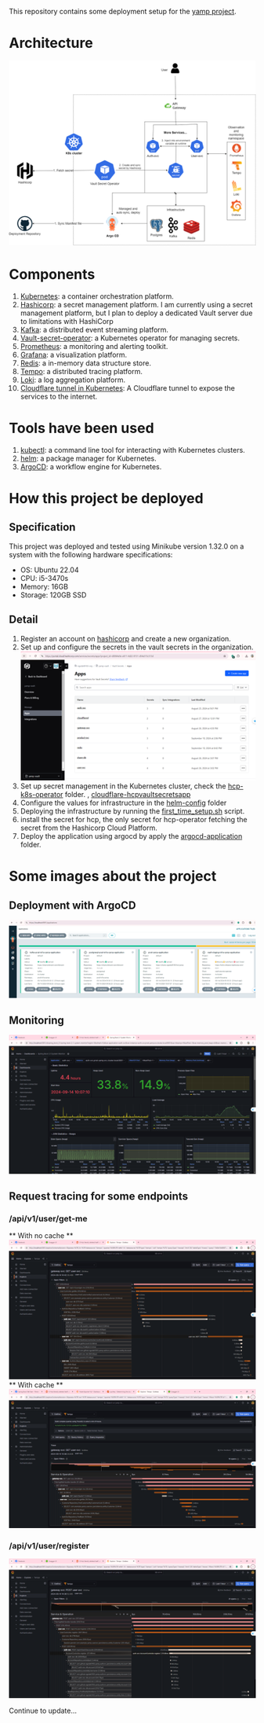 This repository contains some deployment setup for
the [yamp project](https://github.com/ngodat0103/yamp.git).

# Architecture
![architecture](docs/architecture.png)

# Components
1. [Kubernetes](https://kubernetes.io/docs/concepts/overview/): a container orchestration platform.
2. [Hashicorp](https://developer.hashicorp.com/hcp/docs/vault-secrets): a secret management platform. 
I am currently using a secret management platform, but I plan to deploy a dedicated Vault server due to limitations with HashiCorp
3. [Kafka](https://kafka.apache.org/): a distributed event streaming platform.
4. [Vault-secret-operator](https://developer.hashicorp.com/vault/tutorials/kubernetes/vault-secrets-operator): a Kubernetes operator for managing secrets. 
4. [Prometheus](https://prometheus.io/): a monitoring and alerting toolkit.
5. [Grafana](https://grafana.com/): a visualization platform.
6. [Redis](https://redis.io/): a in-memory data structure store.
7. [Tempo](https://grafana.com/oss/tempo/): a distributed tracing platform.
8. [Loki](https://grafana.com/oss/loki/): a log aggregation platform.
9. [Cloudflare tunnel in Kubernetes](https://developers.cloudflare.com/cloudflare-one/tutorials/many-cfd-one-tunnel/): A Cloudflare tunnel to expose the services to the internet.

# Tools have been used
1. [kubectl](https://kubernetes.io/docs/reference/kubectl/overview/): a command line tool for interacting with Kubernetes clusters.
2. [helm](https://helm.sh/): a package manager for Kubernetes.
3. [ArgoCD](https://argoproj.github.io/argo/): a workflow engine for Kubernetes.
# How this project be deployed
## Specification
This project was deployed and tested using Minikube version 1.32.0 on a system with the following hardware specifications:
- OS: Ubuntu 22.04 
- CPU: i5-3470s
- Memory: 16GB
- Storage: 120GB SSD 
## Detail 
1. Register an account on [hashicorp](https://app.terraform.io/signup/account) and create a new organization.
2. Set up and configure the secrets in the vault secrets in the organization.
![hashicorp-secret](docs/hashicorp-secret.png)
3. Set up secret management in the Kubernetes cluster, check the [hcp-k8s-operator](./yamp/templates/hcp-k8s-operator) folder.
, [cloudflare-hcpvaultsecretsapp](./yamp/templates/hcp-k8s-operator/hcpvaultsecretsapp/cloudflared-hcpvaultsecretsapp.yaml)
4. Configure the values for infrastructure in the [helm-config](./infra/helm-config) folder
5. Deploying the infrastructure by running the [first_time_setup.sh](./infra/first_time_setup.sh) script. 
6. install the secret for hcp, the only secret for hcp-operator fetching the secret from the Hashicorp Cloud Platform.
7. Deploy the application using argocd by apply the [argocd-application](argocd/prod) folder.
# Some images about the project
## Deployment with ArgoCD
![argocd](docs/argocd.png)
## Monitoring
![application](docs/application-monitoring.png)
## Request tracing for some endpoints
### /api/v1/user/get-me
** With no cache **
![get-me.png](docs/get-me-with-no-cache.png)
** With cache **
![get-me-cache.png](docs/get-me-with-cache.png)
### /api/v1/user/register
![register.png](docs/register.png)


Continue to update...
```



